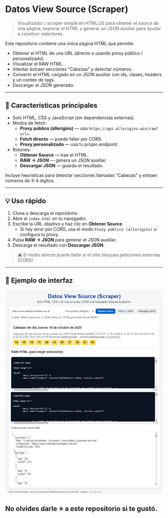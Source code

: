# Datos View Source (Scraper)

> Visualizador / scraper simple en HTML/JS para obtener el *source* de una página, explorar el HTML y generar un JSON auxiliar para ayudar a construir selectores.

Este repositorio contiene una única página HTML que permite:
- Obtener el HTML de una URL (directo o usando proxy público / personalizado).
- Visualizar el RAW HTML.
- Intentar extraer secciones “Cabezas” y detectar números.
- Convertir el HTML cargado en un JSON auxiliar con ids, clases, headers y un conteo de tags.
- Descargar el JSON generado.

---

## 🚀 Características principales

- Solo HTML, CSS y JavaScript (sin dependencias externas).
- Modos de fetch:
  - **Proxy público (allorigins)** — usa `https://api.allorigins.win/raw?url=`.
  - **Fetch directo** — puede fallar por CORS.
  - **Proxy personalizado** — usa tu propio endpoint.
- Botones:
  - **Obtener Source** — trae el HTML.
  - **RAW → JSON** — genera un JSON auxiliar.
  - **Descargar JSON** — guarda el resultado.

Incluye heurísticas para detectar secciones llamadas “Cabezas” y extraer números de 3-4 dígitos.

---

## 💡 Uso rápido

1. Clona o descarga el repositorio.
2. Abre el `index.html` en tu navegador.
3. Escribe la URL objetivo y haz clic en **Obtener Source**.
   - Si hay error por CORS, usa el modo `Proxy público (allorigins)` o configura tu proxy.
4. Pulsa **RAW → JSON** para generar el JSON auxiliar.
5. Descarga el resultado con **Descargar JSON**.

> ⚠️ El modo directo puede fallar si el sitio bloquea peticiones externas (CORS).

---

## 🧩 Ejemplo de interfaz

![View Source](Source.png)
![JSON](JSON.png)

## No olvides darle ⭐ a este repositorio si te gustó.
